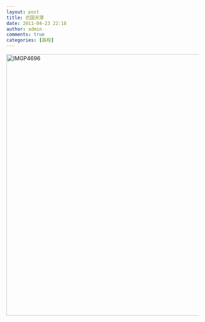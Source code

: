 ```yaml
---
layout: post
title: 巴国天潭
date: 2011-04-23 22:18
author: admin
comments: true
categories: [路程]
---
```

<p><a href="http://blog.maradonasu.com/wp-content/uploads/2011/04/IMGP46966.jpg"><img style="background-image: none; border-bottom: 0px; border-left: 0px; padding-left: 0px; padding-right: 0px; display: inline; border-top: 0px; border-right: 0px; padding-top: 0px" title="IMGP4696" border="0" alt="IMGP4696" src="http://blog.maradonasu.com/wp-content/uploads/2011/04/IMGP4696_thumb6.jpg" width="1028" height="687"></a></p>
